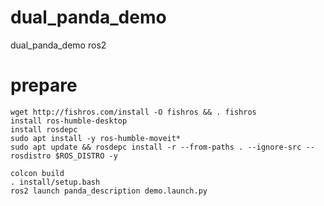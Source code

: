 # dual_panda_demo
dual_panda_demo ros2


# prepare
```
wget http://fishros.com/install -O fishros && . fishros
install ros-humble-desktop
install rosdepc
sudo apt install -y ros-humble-moveit*
sudo apt update && rosdepc install -r --from-paths . --ignore-src --rosdistro $ROS_DISTRO -y
```

```
colcon build
. install/setup.bash
ros2 launch panda_description demo.launch.py
```
